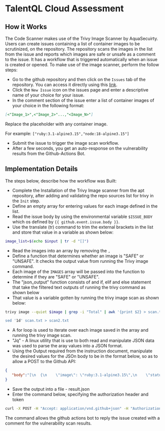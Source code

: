 # TalentQL Cloud Assessment

## How it Works

The Code Scanner makes use of the Trivy Image Scanner by AquaSecuirty. Users can create issues containing a list of container images to be scrutinized, on the repository.
The repository scans the images in the list from the issue and reports which images are safe or unsafe as a comment to the issue. It has a workflow that is triggered automatically when an issue is created or opened. To make use of the image scanner, perform the follow steps:

-  Go to the github repository and then click on the `Issues` tab of the repository. You can access it directly using this [link](https://github.com/amadinathaniel/cloud-starter/issues).
-  Click the `New Issue` icon on the issues page and enter a descriptive name of your choice for your issue.
-  In the comment section of the issue enter a list of container images of your choice in the following format:

~~~Markdown
[<"Image_1>",<"Image_2>"...,"<Image_N>"]
~~~

Replace the placeholder with any container image.

For example:
`["ruby:3.1-alpine3.15","node:18-alpine3.15"]`

-  Submit the issue to trigger the image scan workflow.
-  After a few seconds, you get an auto-response on the vulnerability results from the Github-Actions Bot.

## Implementation Details

The steps below, describe how the workflow was Built:

-  Complete the Installation of the Trivy Image scanner from the apt repository, after adding and validating the repo sources list for trivy in the `Init` step.
-  Define an empty array for entering values for each image defined in the list.
-  Read the issue body by using the environmental variable `$ISSUE_BODY` which os defined by `{{ github.event.issue.body }}`.
-  Use the translate (tr) command to trim the external brackets in the list and store that value in a variable as shown below:

~~~Bash
image_list=$(echo $input | tr -d "[]")
~~~

-  Read the images into an array by removing the `,`
-  Define a function that determines whether an image is "SAFE" or "UNSAFE". It checks the output value from running the Trivy image command.
-  Each image of the `IMAGES` array will be passed into the function to determine if they are "SAFE" or "UNSAFE".
-  The "json_output" function consists of and if, elif and else statement that take the filtered text outputs of running the trivy command as shown below
-  That value is a variable gotten by running the trivy image scan as shown below:

~~~Bash
trivy image --quiet $image | grep -i "Total" | awk '{print $2} > scan.txt

sed '1d' scan.txt > scan2.txt
~~~

-  A for loop is used to iterate over each image saved in the array and running the trivy image scan.
-  "Jq" - A linux utility that is use to both read and manipulate JSON data was used to parse the aray values into a JSON format.
-  Using the Output required from the instruction document, manipulate the desired values for the JSOn body to be in the format below, so as to allow a POST to the Github API:

~~~json
{
   "body":"[\n  {\n    \"image\": \"ruby:3.1-alpine3.15\",\n    \"status\": \"SAFE\"\n  },\n  {\n    \"image\": \"node:18-alpine3.15\",\n    \"status\": \"SAFE\"\n           },\n  {\n    \"image\": \"python:2.7-alpine\",\n    \"status\": \"UNSAFE\"\n  }\n]"
}
~~~

-  Save the output into a file - result.json
-  Enter the command below, specifying the authorization header and token

~~~Bash
curl -X POST -H "Accept: application/vnd.github+json" -H "Authorization: token $GITHUB_TOKEN" https://api.github.com/repos/amadinathaniel/cloud-starter/issues/${{        github.event.issue.number }}/comments -g -d @result.json
~~~

The command allows the github actions bot to reply the issue created with a comment for the vulnerability scan results.
